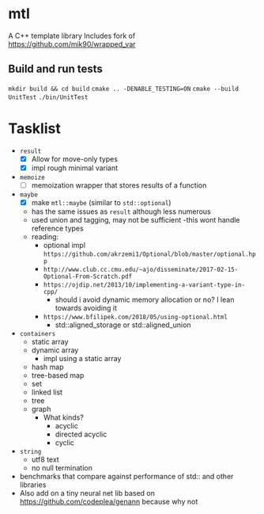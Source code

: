 # mtl
A C++ template library
Includes fork of https://github.com/mik90/wrapped_var

## Build and run tests
`mkdir build && cd build`
`cmake .. -DENABLE_TESTING=ON`
`cmake --build UnitTest`
`./bin/UnitTest`

# Tasklist
* `result`
    - [x] Allow for move-only types
    - [x] impl rough minimal variant
* `memoize`
    - [ ] memoization wrapper that stores results of a function
* `maybe`
    - [x] make `mtl::maybe` (similar to `std::optional`) 
    - has the same issues as `result` although less numerous
    - used union and tagging, may not be sufficient
        -this wont handle reference types
    - reading:
        - optional impl `https://github.com/akrzemi1/Optional/blob/master/optional.hpp`
        - `http://www.club.cc.cmu.edu/~ajo/disseminate/2017-02-15-Optional-From-Scratch.pdf`
        - `https://ojdip.net/2013/10/implementing-a-variant-type-in-cpp/`
            - should i avoid dynamic memory allocation or no? I lean towards avoiding it
        - `https://www.bfilipek.com/2018/05/using-optional.html`
            - std::aligned_storage or std::aligned_union
* `containers`
    - static array
    - dynamic array
        - impl using a static array
    - hash map
    - tree-based map
    - set
    - linked list
    - tree
    - graph
        - What kinds?
            - acyclic
            - directed acyclic
            - cyclic
* `string`
    - utf8 text
    - no null termination
* benchmarks that compare against performance of std:: and other libraries
* Also add on a tiny neural net lib based on https://github.com/codeplea/genann because why not